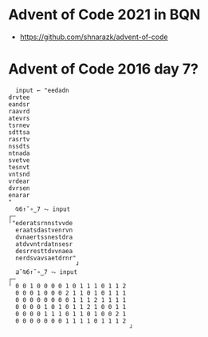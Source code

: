 # Advent of Code 2021 in BQN

- https://github.com/shnarazk/advent-of-code

# Advent of Code 2016 day 7?

```apl
  input ← "eedadn
drvtee
eandsr
raavrd
atevrs
tsrnev
sdttsa
rasrtv
nssdts
ntnada
svetve
tesnvt
vntsnd
vrdear
dvrsen
enarar
"
  ⍉6↑˘∘‿7 ⥊ input
┌─                  
╵"ederatsrnnstvvde  
  eraatsdastvenrvn  
  dvnaertssnestdra  
  atdvvntrdatnsesr  
  desrresttdvvnaea  
  nerdsvavsaetdrnr" 
                   ┘
  ⊒˘⍉6↑˘∘‿7 ⥊ input
┌─                                 
╵ 0 0 1 0 0 0 0 1 0 1 1 1 0 1 1 2  
  0 0 0 1 0 0 0 2 1 1 0 1 0 1 1 1  
  0 0 0 0 0 0 0 0 1 1 1 2 1 1 1 1  
  0 0 0 0 1 0 1 0 1 1 2 1 0 0 1 1  
  0 0 0 0 1 1 1 0 1 1 0 1 0 0 2 1  
  0 0 0 0 0 0 0 1 1 1 1 0 1 1 1 2  
                                  ┘
```
